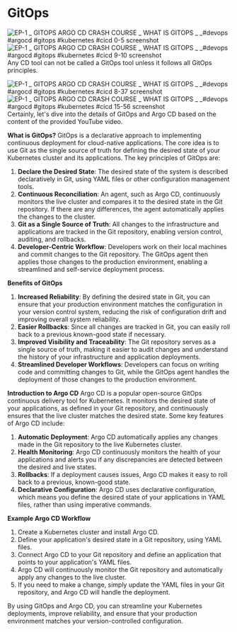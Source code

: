 # GitOps

![EP-1 _ GITOPS   ARGO CD CRASH COURSE _ WHAT IS GITOPS _ _#devops #argocd #gitops #kubernetes #cicd 0-5 screenshot](https://github.com/HimanshuMishra123/GitOps/assets/164254902/8a18a172-66f6-44c5-a9a1-800fa463e448)
![EP-1 _ GITOPS   ARGO CD CRASH COURSE _ WHAT IS GITOPS _ _#devops #argocd #gitops #kubernetes #cicd 9-10 screenshot](https://github.com/HimanshuMishra123/GitOps/assets/164254902/bed8b799-e0a4-4742-968e-d0d00d81fba0)
Any CD tool can not be called a GitOps tool unless it follows all GitOps principles.<br />

![EP-1 _ GITOPS   ARGO CD CRASH COURSE _ WHAT IS GITOPS _ _#devops #argocd #gitops #kubernetes #cicd 8-37 screenshot](https://github.com/HimanshuMishra123/GitOps/assets/164254902/9d4ffffb-d371-4ff1-94f9-2ef2ce8f3505)
![EP-1 _ GITOPS   ARGO CD CRASH COURSE _ WHAT IS GITOPS _ _#devops #argocd #gitops #kubernetes #cicd 15-56 screenshot](https://github.com/HimanshuMishra123/GitOps/assets/164254902/8c5e9615-966b-41c2-a968-ce90af8b932b)
Certainly, let's dive into the details of GitOps and Argo CD based on the content of the provided YouTube video.

**What is GitOps?**
GitOps is a declarative approach to implementing continuous deployment for cloud-native applications. The core idea is to use Git as the single source of truth for defining the desired state of your Kubernetes cluster and its applications. The key principles of GitOps are:

1. **Declare the Desired State**: The desired state of the system is described declaratively in Git, using YAML files or other configuration management tools.
2. **Continuous Reconciliation**: An agent, such as Argo CD, continuously monitors the live cluster and compares it to the desired state in the Git repository. If there are any differences, the agent automatically applies the changes to the cluster.
3. **Git as a Single Source of Truth**: All changes to the infrastructure and applications are tracked in the Git repository, enabling version control, auditing, and rollbacks.
4. **Developer-Centric Workflow**: Developers work on their local machines and commit changes to the Git repository. The GitOps agent then applies those changes to the production environment, enabling a streamlined and self-service deployment process.

**Benefits of GitOps**
1. **Increased Reliability**: By defining the desired state in Git, you can ensure that your production environment matches the configuration in your version control system, reducing the risk of configuration drift and improving overall system reliability.
2. **Easier Rollbacks**: Since all changes are tracked in Git, you can easily roll back to a previous known-good state if necessary.
3. **Improved Visibility and Traceability**: The Git repository serves as a single source of truth, making it easier to audit changes and understand the history of your infrastructure and application deployments.
4. **Streamlined Developer Workflows**: Developers can focus on writing code and committing changes to Git, while the GitOps agent handles the deployment of those changes to the production environment.

**Introduction to Argo CD**
Argo CD is a popular open-source GitOps continuous delivery tool for Kubernetes. It monitors the desired state of your applications, as defined in your Git repository, and continuously ensures that the live cluster matches the desired state. Some key features of Argo CD include:

1. **Automatic Deployment**: Argo CD automatically applies any changes made in the Git repository to the live Kubernetes cluster.
2. **Health Monitoring**: Argo CD continuously monitors the health of your applications and alerts you if any discrepancies are detected between the desired and live states.
3. **Rollbacks**: If a deployment causes issues, Argo CD makes it easy to roll back to a previous, known-good state.
4. **Declarative Configuration**: Argo CD uses declarative configuration, which means you define the desired state of your applications in YAML files, rather than using imperative commands.

**Example Argo CD Workflow**
1. Create a Kubernetes cluster and install Argo CD.
2. Define your application's desired state in a Git repository, using YAML files.
3. Connect Argo CD to your Git repository and define an application that points to your application's YAML files.
4. Argo CD will continuously monitor the Git repository and automatically apply any changes to the live cluster.
5. If you need to make a change, simply update the YAML files in your Git repository, and Argo CD will handle the deployment.

By using GitOps and Argo CD, you can streamline your Kubernetes deployments, improve reliability, and ensure that your production environment matches your version-controlled configuration.
